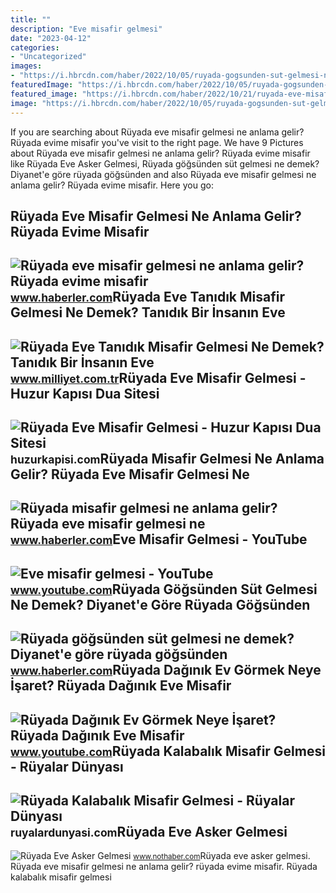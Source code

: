 ```yaml
---
title: ""
description: "Eve misafir gelmesi"
date: "2023-04-12"
categories:
- "Uncategorized"
images:
- "https://i.hbrcdn.com/haber/2022/10/05/ruyada-gogsunden-sut-gelmesi-ne-anlama-gelir-15335330_6420_amp.jpg"
featuredImage: "https://i.hbrcdn.com/haber/2022/10/05/ruyada-gogsunden-sut-gelmesi-ne-anlama-gelir-15335330_6420_amp.jpg"
featured_image: "https://i.hbrcdn.com/haber/2022/10/21/ruyada-eve-misafir-gelmesi-ne-anlama-gelir-15374747_2541_amp.jpg"
image: "https://i.hbrcdn.com/haber/2022/10/05/ruyada-gogsunden-sut-gelmesi-ne-anlama-gelir-15335330_6420_amp.jpg"
---
```


If you are searching about Rüyada eve misafir gelmesi ne anlama gelir? Rüyada evime misafir you've visit to the right page. We have 9 Pictures about Rüyada eve misafir gelmesi ne anlama gelir? Rüyada evime misafir like Rüyada Eve Asker Gelmesi, Rüyada göğsünden süt gelmesi ne demek? Diyanet'e göre rüyada göğsünden and also Rüyada eve misafir gelmesi ne anlama gelir? Rüyada evime misafir. Here you go:

Rüyada Eve Misafir Gelmesi Ne Anlama Gelir? Rüyada Evime Misafir
----------------------------------------------------------------

 ![Rüyada eve misafir gelmesi ne anlama gelir? Rüyada evime misafir](https://i.hbrcdn.com/haber/2022/10/21/ruyada-eve-misafir-gelmesi-ne-anlama-gelir-15374747_2541_amp.jpg) <small>www.haberler.com</small>Rüyada Eve Tanıdık Misafir Gelmesi Ne Demek? Tanıdık Bir İnsanın Eve
--------------------------------------------------------------------

 ![Rüyada Eve Tanıdık Misafir Gelmesi Ne Demek? Tanıdık Bir İnsanın Eve](https://image.milimaj.com/i/milliyet/75/0x0/60b2e7c45542833af8921815.jpg) <small>www.milliyet.com.tr</small>Rüyada Eve Misafir Gelmesi - Huzur Kapısı Dua Sitesi
----------------------------------------------------

 ![Rüyada Eve Misafir Gelmesi - Huzur Kapısı Dua Sitesi](https://huzurkapisi.com/wp-content/uploads/2019/05/ruyada-eve-misafir-gelmesi-768x252.jpg) <small>huzurkapisi.com</small>Rüyada Misafir Gelmesi Ne Anlama Gelir? Rüyada Eve Misafir Gelmesi Ne
---------------------------------------------------------------------

 ![Rüyada misafir gelmesi ne anlama gelir? Rüyada eve misafir gelmesi ne](https://i.hbrcdn.com/haber/2022/10/05/ruyada-misafir-gelmesi-ne-anlama-gelir-ruyada-15335862_4634_m.jpg) <small>www.haberler.com</small>Eve Misafir Gelmesi - YouTube
-----------------------------

 ![Eve misafir gelmesi - YouTube](https://i.ytimg.com/vi/yPbfYKz6--c/maxres2.jpg?sqp=-oaymwEoCIAKENAF8quKqQMcGADwAQH4Ab4EgAKACIoCDAgAEAEYciBQKDUwDw==&rs=AOn4CLB3ntVrh5WEuF4gAGYLWQUjgb-FOg) <small>www.youtube.com</small>Rüyada Göğsünden Süt Gelmesi Ne Demek? Diyanet'e Göre Rüyada Göğsünden
----------------------------------------------------------------------

 ![Rüyada göğsünden süt gelmesi ne demek? Diyanet'e göre rüyada göğsünden](https://i.hbrcdn.com/haber/2022/10/05/ruyada-gogsunden-sut-gelmesi-ne-anlama-gelir-15335330_6420_amp.jpg) <small>www.haberler.com</small>Rüyada Dağınık Ev Görmek Neye İşaret? Rüyada Dağınık Eve Misafir
----------------------------------------------------------------

 ![Rüyada Dağınık Ev Görmek Neye İşaret? Rüyada Dağınık Eve Misafir](https://i.ytimg.com/vi/kOnyxKhnamM/maxresdefault.jpg) <small>www.youtube.com</small>Rüyada Kalabalık Misafir Gelmesi - Rüyalar Dünyası
--------------------------------------------------

 ![Rüyada Kalabalık Misafir Gelmesi - Rüyalar Dünyası](http://ruyalardunyasi.com/wp-content/uploads/2019/06/eve-kalabalik-misafir-gelmesi-768x509.jpg) <small>ruyalardunyasi.com</small>Rüyada Eve Asker Gelmesi
------------------------

 ![Rüyada Eve Asker Gelmesi](https://i.nothaber.com/storage/files/images/2021/08/27/ruyada-eve-asker-gelmesi-ne-demek-1080x1920-6128d24474796.jpg) <small>www.nothaber.com</small>Rüyada eve asker gelmesi. Rüyada eve misafir gelmesi ne anlama gelir? rüyada evime misafir. Rüyada kalabalık misafir gelmesi
